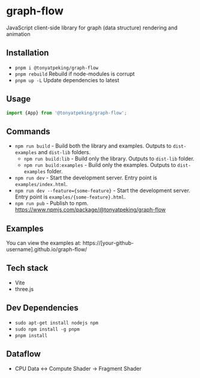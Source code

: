 # graph-flow
JavaScript client-side library for graph (data structure) rendering and animation


## Installation

- `pnpm i @tonyatpeking/graph-flow`
- `pnpm rebuild` Rebuild if node-modules is corrupt
- `pnpm up -L` Update dependencies to latest


## Usage

```js
import {App} from '@tonyatpeking/graph-flow';
```

## Commands

- `npm run build` - Build both the library and examples. Outputs to `dist-examples` and `dist-lib` folders.
    - `npm run build:lib` - Build only the library. Outputs to `dist-lib` folder.
    - `npm run build:examples` - Build only the examples. Outputs to `dist-examples` folder.
- `npm run dev` - Start the development server. Entry point is `examples/index.html`.
- `npm run dev --feature={some-feature}` - Start the development server. Entry point is `examples/{some-feature}.html`.
- `npm run pub` - Publish to npm. <https://www.npmjs.com/package/@tonyatpeking/graph-flow>


## Examples

You can view the examples at: https://[your-github-username].github.io/graph-flow/


## Tech stack

- Vite
- three.js


## Dev Dependencies

- `sudo apt-get install nodejs npm`
- `sudo npm install -g pnpm`
- `pnpm install`



## Dataflow

- CPU Data <-> Compute Shader -> Fragment Shader
